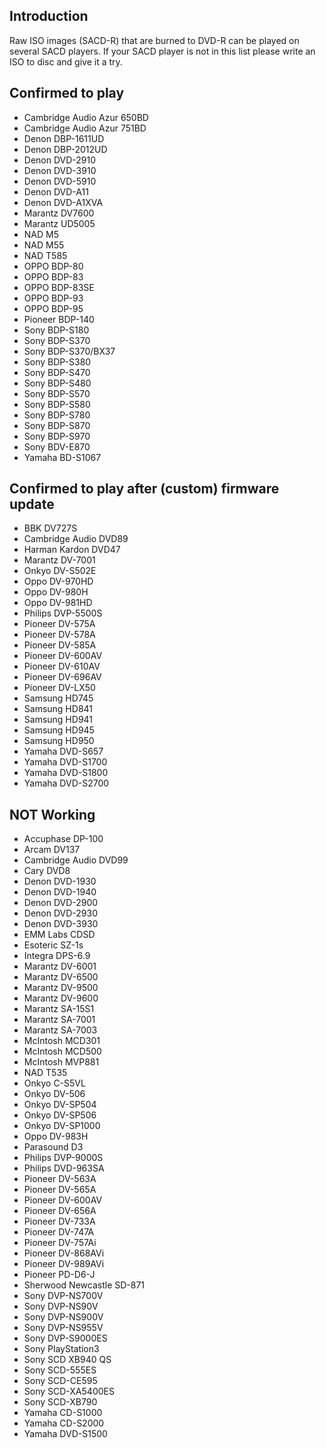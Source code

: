 ## Introduction ##

Raw ISO images (SACD-R) that are burned to DVD-R can be played on several SACD players. If your SACD player is not in this list please write an ISO to disc and give it a try.

## Confirmed to play ##

  * Cambridge Audio Azur 650BD
  * Cambridge Audio Azur 751BD
  * Denon DBP-1611UD
  * Denon DBP-2012UD
  * Denon DVD-2910
  * Denon DVD-3910
  * Denon DVD-5910
  * Denon DVD-A11
  * Denon DVD-A1XVA
  * Marantz DV7600
  * Marantz UD5005
  * NAD M5
  * NAD M55
  * NAD T585
  * OPPO BDP-80
  * OPPO BDP-83
  * OPPO BDP-83SE
  * OPPO BDP-93
  * OPPO BDP-95
  * Pioneer BDP-140
  * Sony BDP-S180
  * Sony BDP-S370
  * Sony BDP-S370/BX37
  * Sony BDP-S380
  * Sony BDP-S470
  * Sony BDP-S480
  * Sony BDP-S570
  * Sony BDP-S580
  * Sony BDP-S780
  * Sony BDP-S870
  * Sony BDP-S970
  * Sony BDV-E870
  * Yamaha BD-S1067

## Confirmed to play after (custom) firmware update ##

  * BBK DV727S
  * Cambridge Audio DVD89
  * Harman Kardon DVD47
  * Marantz DV-7001
  * Onkyo DV-S502E
  * Oppo DV-970HD
  * Oppo DV-980H
  * Oppo DV-981HD
  * Philips DVP-5500S
  * Pioneer DV-575A
  * Pioneer DV-578A
  * Pioneer DV-585A
  * Pioneer DV-600AV
  * Pioneer DV-610AV
  * Pioneer DV-696AV
  * Pioneer DV-LX50
  * Samsung HD745
  * Samsung HD841
  * Samsung HD941
  * Samsung HD945
  * Samsung HD950
  * Yamaha DVD-S657
  * Yamaha DVD-S1700
  * Yamaha DVD-S1800
  * Yamaha DVD-S2700

## NOT Working ##

  * Accuphase DP-100
  * Arcam DV137
  * Cambridge Audio DVD99
  * Cary DVD8
  * Denon DVD-1930
  * Denon DVD-1940
  * Denon DVD-2900
  * Denon DVD-2930
  * Denon DVD-3930
  * EMM Labs CDSD
  * Esoteric SZ-1s
  * Integra DPS-6.9
  * Marantz DV-6001
  * Marantz DV-6500
  * Marantz DV-9500
  * Marantz DV-9600
  * Marantz SA-15S1
  * Marantz SA-7001
  * Marantz SA-7003
  * McIntosh MCD301
  * McIntosh MCD500
  * McIntosh MVP881
  * NAD T535
  * Onkyo C-S5VL
  * Onkyo DV-506
  * Onkyo DV-SP504
  * Onkyo DV-SP506
  * Onkyo DV-SP1000
  * Oppo DV-983H
  * Parasound D3
  * Philips DVP-9000S
  * Philips DVD-963SA
  * Pioneer DV-563A
  * Pioneer DV-565A
  * Pioneer DV-600AV
  * Pioneer DV-656A
  * Pioneer DV-733A
  * Pioneer DV-747A
  * Pioneer DV-757Ai
  * Pioneer DV-868AVi
  * Pioneer DV-989AVi
  * Pioneer PD-D6-J
  * Sherwood Newcastle SD-871
  * Sony DVP-NS700V
  * Sony DVP-NS90V
  * Sony DVP-NS900V
  * Sony DVP-NS955V
  * Sony DVP-S9000ES
  * Sony PlayStation3
  * Sony SCD XB940 QS
  * Sony SCD-555ES
  * Sony SCD-CE595
  * Sony SCD-XA5400ES
  * Sony SCD-XB790
  * Yamaha CD-S1000
  * Yamaha CD-S2000
  * Yamaha DVD-S1500